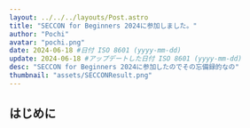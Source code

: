 ```yaml
---
layout: ../../../layouts/Post.astro
title: "SECCON for Beginners 2024に参加しました。"
author: "Pochi"
avatar: "pochi.png"
date: 2024-06-18 #日付 ISO 8601 (yyyy-mm-dd)
update: 2024-06-18 #アップデートした日付 ISO 8601 (yyyy-mm-dd)
desc: "SECCON for Beginners 2024に参加したのでその忘備録的なの"
thumbnail: "assets/SECCONResult.png"
---
```

## はじめに
